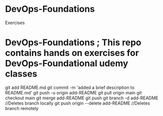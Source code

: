 # DevOps-Foundations
Exercises
# DevOps-Foundations ; This repo contains hands on exercises for DevOps-Foundational udemy classes
git add README.md
git commit -m 'added a brief description to README.md'
git push -u origin add-README
git pull origin main
git checkout main
git merge add-README
git push
git branch -d add-README //Deletes branch locally
git push origin --delete add-README //Deletes branch remotely